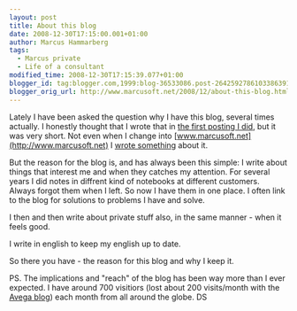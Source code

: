 ```yaml
---
layout: post
title: About this blog
date: 2008-12-30T17:15:00.001+01:00
author: Marcus Hammarberg
tags:
  - Marcus private
  - Life of a consultant
modified_time: 2008-12-30T17:15:39.077+01:00
blogger_id: tag:blogger.com,1999:blog-36533086.post-2642592786103386391
blogger_orig_url: http://www.marcusoft.net/2008/12/about-this-blog.html
---
```



Lately I have been asked the question why I have this blog, several
times actually. I honestly thought that I wrote that in [the first
posting I did](http://www.marcusoft.net/2006/10/marcus-on-net.html), but
it was very short. Not even when I change into
[www.marcusoft.net](http://www.marcusoft.net) I [wrote
something](http://www.marcusoft.net/2007/08/new-url-httpwwwmarcusoftnet.html)
about it.

But the reason for the blog is, and has always been this simple: I write
about things that interest me and when they catches my attention.
For several years I did notes in diffrent kind of notebooks at different
customers. Always forgot them when I left. So now I have them in one
place. I often link to the blog for solutions to problems I have and
solve.

I then and then write about private stuff also, in the same manner -
when it feels good.

I write in english to keep my english up to date.

So there you have - the reason for this blog and why I keep it.

PS.
The implications and "reach" of the blog has been way more than I ever
expected. I have around 700 visitiors (lost about 200 visits/month with
the [Avega
blog](http://blog.avegagroup.se/MarcusHammarberg/default.aspx)) each
month from all around the globe.
DS
